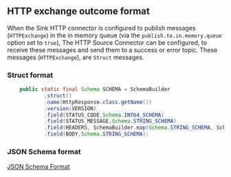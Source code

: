## HTTP exchange outcome format

When the Sink HTTP connector is configured to publish messages (`HTTPExchange`) in the in memory queue (via the `publish.to.in.memory.queue` 
option set to `true`), The HTTP Source Connector can be configured, to receive these messages and send them to a success or 
error topic.
These messages (`HTTPExchange`), are `Struct` messages.

### Struct format

```java
    public static final Schema SCHEMA = SchemaBuilder
            .struct()
            .name(HttpResponse.class.getName())
            .version(VERSION)
            .field(STATUS_CODE,Schema.INT64_SCHEMA)
            .field(STATUS_MESSAGE,Schema.STRING_SCHEMA)
            .field(HEADERS, SchemaBuilder.map(Schema.STRING_SCHEMA, SchemaBuilder.array(Schema.STRING_SCHEMA)).build())
            .field(BODY,Schema.STRING_SCHEMA);

```

### JSON Schema format

[JSON Schema Format](src/test/resources/http-request.json)
